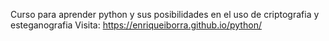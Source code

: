 Curso para aprender python y sus posibilidades en el uso de criptografia y esteganografia
Visita:  https://enriqueiborra.github.io/python/ 
